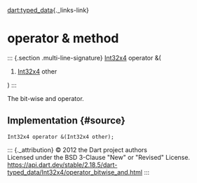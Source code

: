 [dart:typed\_data](../../dart-typed_data/dart-typed_data-library){._links-link}

operator & method
=================

::: {.section .multi-line-signature}
[Int32x4](../int32x4-class) operator &(

1.  [Int32x4](../int32x4-class) other

)
:::

The bit-wise and operator.

Implementation {#source}
--------------

``` {.language-dart data-language="dart"}
Int32x4 operator &(Int32x4 other);
```

::: {._attribution}
© 2012 the Dart project authors\
Licensed under the BSD 3-Clause \"New\" or \"Revised\" License.\
<https://api.dart.dev/stable/2.18.5/dart-typed_data/Int32x4/operator_bitwise_and.html>
:::
